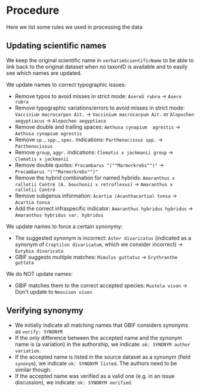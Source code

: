 # Procedure

Here we list some rules we used in processing the data

## Updating scientific names

We keep the original scientific name in `verbatimScientificName` to be able to link back to the original dataset when no taxonID is available and to easily see which names are updated.

We update names to correct typographic issues:

* Remove typos to avoid misses in strict mode: `AseroÙ rubra` → `Asero rubra`
* Remove typographic variations/errors to avoid misses in strict mode: `Vaccinium macrocarpon Ait.` → `Vaccinium macrocarpum Ait.` or `Alopochen aegyptiacus` → `Alopochen aegyptiaca`
* Remove double and trailing spaces: `Aethusa cynapium  agrestis` → `Aethusa cynapium agrestis`
* Remove `sp.`, `spp.`, `spec.` indications: `Parthenocissus spp.` → `Parthenocissus`
* Remove `group`, `aggr.` indications: `Clematis x jackmanii group` → `Clematis x jackmanii`
* Remove double quotes: `Procambarus "(""Marmorkrebs"")"` → `Procambarus "(""Marmorkrebs"")"`
* Remove the hybrid combination for named hybrids: `Amaranthus x ralletii Contré (A. bouchonii x retroflexus)` → `Amaranthus x ralletii Contré`
* Remove subgenus information: `Acartia (Acanthacartia) tonsa` → `Acartia tonsa`
* Add the correct infraspecific indicator: `Amaranthus hybridus hybridus` → `Amaranthus hybridus var. hybridus`

We update names to force a certain synonymy:

* The suggested synonym is incorrect: `Aster divaricatus` (indicated as a synonym of `Croptilon divaricatum`, which we consider incorrect) → `Eurybia divaricata`
* GBIF suggests multiple matches: `Mimulus guttatus` → `Erythranthe guttata`

We do NOT update names:

* GBIF matches them to the correct accepted species: `Mustela vison` → Don't update to `Neovison vison`

## Verifying synonymy

* We initially indicate all matching names that GBIF considers synonyms as `verify: SYNONYM`
* If the only difference between the accepted name and the synonym name is (a variation) in the authorship, we indicate: `ok: SYNONYM author variation`.
* If the accepted name is listed in the source dataset as a synonym (field `synonym`), we indicate `ok: SYNONYM listed`. The authors need to be similar though.
* If the accepted name was verified as a valid one (e.g. in an issue discussion), we indicate: `ok: SYNONYM verified`.
